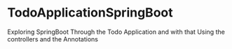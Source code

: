 # TodoApplicationSpringBoot
Exploring SpringBoot Through the Todo Application and with that Using the controllers and the  Annotations
